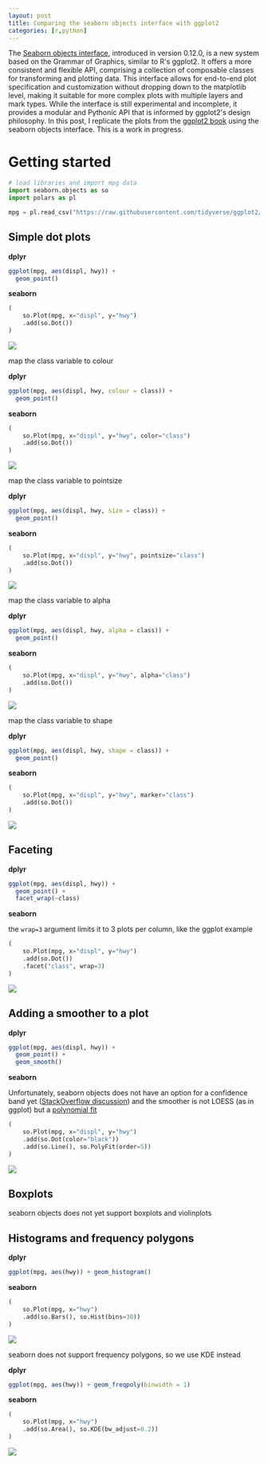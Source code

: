 ```yaml
---
layout: post
title: Comparing the seaborn objects interface with ggplot2
categories: [r,python]
---
```


The [Seaborn objects interface](https://seaborn.pydata.org/tutorial/objects_interface.html), introduced in version 0.12.0, is a new system based on the Grammar of Graphics, similar to R's ggplot2. 
It offers a more consistent and flexible API, comprising a collection of composable classes for transforming and plotting data. 
This interface allows for end-to-end plot specification and customization without dropping down to the matplotlib level, making it suitable for more complex plots with multiple layers and mark types. 
While the interface is still experimental and incomplete, it provides a modular and Pythonic API that is informed by ggplot2's design philosophy.
In this post, I replicate the plots from the [ggplot2 book](https://ggplot2-book.org/getting-started) using the seaborn objects interface.
This is a work in progress.

# Getting started

```python
# load libraries and import mpg data
import seaborn.objects as so
import polars as pl

mpg = pl.read_csv("https://raw.githubusercontent.com/tidyverse/ggplot2/main/data-raw/mpg.csv")
```
## Simple dot plots

**dplyr**
```r
ggplot(mpg, aes(displ, hwy)) + 
  geom_point()
```

**seaborn**
```python
(
    so.Plot(mpg, x="displ", y="hwy")
    .add(so.Dot())
)
```
![](/images/output1.png)

map the class variable to colour

**dplyr**
```r
ggplot(mpg, aes(displ, hwy, colour = class)) + 
  geom_point()
```

**seaborn**
```python
(
    so.Plot(mpg, x="displ", y="hwy", color="class")
    .add(so.Dot())
)
```
![](/images/output2.png)

map the class variable to pointsize

**dplyr**
```r
ggplot(mpg, aes(displ, hwy, size = class)) + 
  geom_point()
```

**seaborn**
```python
(
    so.Plot(mpg, x="displ", y="hwy", pointsize="class")
    .add(so.Dot())
)
```
![](/images/output3.png)

map the class variable to alpha

**dplyr**
```r
ggplot(mpg, aes(displ, hwy, alpha = class)) + 
  geom_point()
```

**seaborn**
```python
(
    so.Plot(mpg, x="displ", y="hwy", alpha="class")
    .add(so.Dot())
)
```
![](/images/output4.png)

map the class variable to shape

**dplyr**
```r
ggplot(mpg, aes(displ, hwy, shape = class)) + 
  geom_point()
```

**seaborn**
```python
(
    so.Plot(mpg, x="displ", y="hwy", marker="class")
    .add(so.Dot())
)
```
![](/images/output5.png)

## Faceting

**dplyr**
```r
ggplot(mpg, aes(displ, hwy)) + 
  geom_point() + 
  facet_wrap(~class)
```

**seaborn**

the `wrap=3` argument limits it to 3 plots per column, like the ggplot example
```python
(
    so.Plot(mpg, x="displ", y="hwy")
    .add(so.Dot())
    .facet("class", wrap=3)
)
```
![](/images/output6.png)


## Adding a smoother to a plot

**dplyr**
```r
ggplot(mpg, aes(displ, hwy)) + 
  geom_point() + 
  geom_smooth()
```

**seaborn**

Unfortunately, seaborn objects does not have an option for a confidence band yet ([StackOverflow discussion](https://stackoverflow.com/questions/75691072/plot-regression-confidence-interval-using-seaborn-objects-interface-v0-12))
and the smoother is not LOESS (as in ggplot) but a [polynomial fit](https://github.com/mwaskom/seaborn/issues/3320)
```python
(
    so.Plot(mpg, x="displ", y="hwy")
    .add(so.Dot(color="black"))
    .add(so.Line(), so.PolyFit(order=5))
)
```
![](/images/output7.png)

## Boxplots

seaborn objects does not yet support boxplots and violinplots

## Histograms and frequency polygons

**dplyr**
```r
ggplot(mpg, aes(hwy)) + geom_histogram()
```

**seaborn**
```python
(
    so.Plot(mpg, x="hwy")
    .add(so.Bars(), so.Hist(bins=30))
)
```
![](/images/output8.png)

seaborn does not support frequency polygons, so we use KDE instead

**dplyr**
```r
ggplot(mpg, aes(hwy)) + geom_freqpoly(binwidth = 1)
```

**seaborn**
```python
(
    so.Plot(mpg, x="hwy")
    .add(so.Area(), so.KDE(bw_adjust=0.2))
)
```
![](/images/output9.png)




